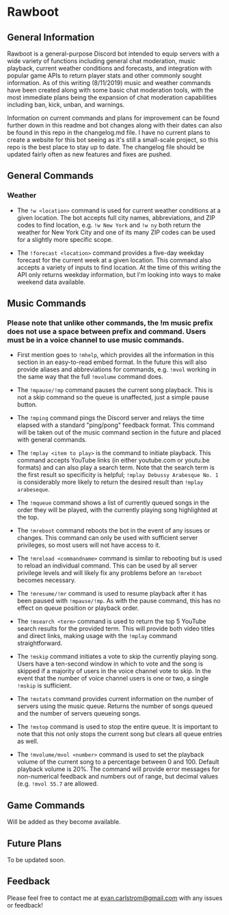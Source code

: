 # Rawboot

## General Information

Rawboot is a general-purpose Discord bot intended to equip servers with a wide variety of functions including general chat moderation, music playback, current weather conditions and forecasts, and integration with popular game APIs to return player stats and other commonly sought information. As of this writing (8/11/2019) music and weather commands have been created along with some basic chat moderation tools, with the most immediate plans being the expansion of chat moderation capabilities including ban, kick, unban, and warnings.

Information on current commands and plans for improvement can be found further down in this readme and bot changes along with their dates can also be found in this repo in the changelog.md file. I have no current plans to create a website for this bot seeing as it's still a small-scale project, so this repo is the best place to stay up to date. The changelog file should be updated fairly often as new features and fixes are pushed.

## General Commands

### Weather

- The `!w <location>` command is used for current weather conditions at a given location. The bot accepts full city names, abbreviations, and ZIP codes to find location, e.g. `!w New York` and `!w ny` both return the weather for New York City and one of its many ZIP codes can be used for a slightly more specific scope.

- The `!forecast <location>` command provides a five-day weekday forecast for the current week at a given location. This command also accepts a variety of inputs to find location. At the time of this writing the API only returns weekday information, but I'm looking into ways to make weekend data available.

## Music Commands

### Please note that unlike other commands, the !m music prefix does not use a space between prefix and command. Users must be in a voice channel to use music commands.

- First mention goes to `!mhelp`, which provides all the information in this section in an easy-to-read embed format. In the future this will also provide aliases and abbreviations for commands, e.g. `!mvol` working in the same way that the full `!mvolume` command does.

- The `!mpause/!mp` command pauses the current song playback. This is not a skip command so the queue is unaffected, just a simple pause button.

- The `!mping` command pings the Discord server and relays the time elapsed with a standard "ping/pong" feedback format. This command will be taken out of the music command section in the future and placed with general commands.

- The `!mplay <item to play>` is the command to initiate playback. This command accepts YouTube links (in either youtube.com or youtu.be formats) and can also play a search term. Note that the search term is the first result so specificity is helpful; `!mplay Debussy Arabesque No. 1` is considerably more likely to return the desired result than `!mplay arabeseque`.

- The `!mqueue` command shows a list of currently queued songs in the order they will be played, with the currently playing song highlighted at the top.

- The `!mreboot` command reboots the bot in the event of any issues or changes. This command can only be used with sufficient server privileges, so most users will not have access to it.

- The `!mreload <commandname>` command is similar to rebooting but is used to reload an individual command. This can be used by all server privilege levels and will likely fix any problems before an `!mreboot` becomes necessary.

- The `!mresume/!mr` command is used to resume playback after it has been paused with `!mpause/!mp`. As with the pause command, this has no effect on queue position or playback order.

- The `!msearch <term>` command is used to return the top 5 YouTube search results for the provided term. This will provide both video titles and direct links, making usage with the `!mplay` command straightforward.

- The `!mskip` command initiates a vote to skip the currently playing song. Users have a ten-second window in which to vote and the song is skipped if a majority of users in the voice channel vote to skip. In the event that the number of voice channel users is one or two, a single `!mskip` is sufficient.

- The `!mstats` command provides current information on the number of servers using the music queue. Returns the number of songs queued and the number of servers queueing songs.

- The `!mstop` command is used to stop the entire queue. It is important to note that this not only stops the current song but clears all queue entries as well.

- The `!mvolume/mvol <number>` command is used to set the playback volume of the current song to a percentage between 0 and 100. Default playback volume is 20%. The command will provide error messages for non-numerical feedback and numbers out of range, but decimal values (e.g. `!mvol 55.7` are allowed.

## Game Commands

Will be added as they become available.

## Future Plans

To be updated soon.

## Feedback

Please feel free to contact me at evan.carlstrom@gmail.com with any issues or feedback!